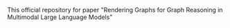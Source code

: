 This official repository for paper "Rendering Graphs for Graph Reasoning in Multimodal Large Language Models"

